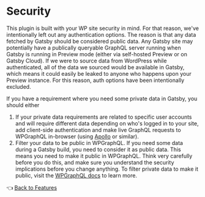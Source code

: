 # Security

This plugin is built with your WP site security in mind. For that reason, we've intentionally left out any authentication options. The reason is that any data fetched by Gatsby should be considered public data. Any Gatsby site may potentially have a publically queryable GraphQL server running when Gatsby is running in Preview mode (either via self-hosted Preview or on Gatsby Cloud). If we were to source data from WordPress while authenticated, all of the data we sourced would be available in Gatsby, which means it could easily be leaked to anyone who happens upon your Preview instance. For this reason, auth options have been intentionally excluded.

If you have a requirement where you need some private data in Gatsby, you should either

1. If your private data requirements are related to specific user accounts and will require different data depending on who's logged in to your site, add client-side authentication and make live GraphQL requests to WPGraphQL in-browser (using [Apollo](https://www.apollographql.com/docs/react/) or similar).
2. Filter your data to be public in WPGraphQL. If you need some data during a Gatsby build, you need to consider it as public data. This means you need to make it public in WPGraphQL. Think very carefully before you do this, and make sure you understand the security implications before you change anything. To filter private data to make it public, visit the [WPGraphQL docs](https://www.wpgraphql.com/recipes/making-menus-and-menu-items-public/) to learn more.

:point_left: [Back to Features](./index.md)
